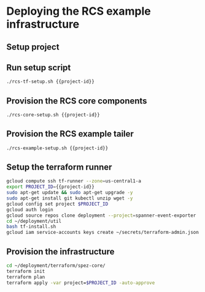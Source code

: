 # Deploying the RCS example infrastructure

## Setup project

<walkthrough-project-setup billing="true"></walkthrough-project-setup>

## Run setup script

```sh
./rcs-tf-setup.sh {{project-id}}

```

## Provision the RCS core components

```sh
./rcs-core-setup.sh {{project-id}}

```

## Provision the RCS example tailer

```sh
./rcs-example-setup.sh {{project-id}}
```

## Setup the terraform runner

```sh
gcloud compute ssh tf-runner --zone=us-central1-a
export PROJECT_ID={{project-id}}
sudo apt-get update && sudo apt-get upgrade -y
sudo apt-get install git kubectl unzip wget -y
gcloud config set project $PROJECT_ID
gcloud auth login
gcloud source repos clone deployment --project=spanner-event-exporter
cd ~/deployment/util
bash tf-install.sh
gcloud iam service-accounts keys create ~/secrets/terraform-admin.json --iam-account=terraform-admin@$PROJECT_ID.iam.gserviceaccount.com

```

## Provision the infrastructure

```sh
cd ~/deployment/terraform/spez-core/
terraform init
terraform plan
terraform apply -var project=$PROJECT_ID -auto-approve

```
